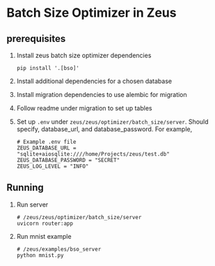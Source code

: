 # Batch Size Optimizer in Zeus

## prerequisites

1. Install zeus batch size optimizer dependencies

    ```shell
    pip install '.[bso]'
    ```

2. Install additional dependencies for a chosen database
3. Install migration dependencies to use alembic for migration
4. Follow readme under migration to set up tables

5. Set up `.env` under `zeus/zeus/optimizer/batch_size/server`. Should specify, database_url, and database_password. For example,

    ```shell
    # Example .env file
    ZEUS_DATABASE_URL = "sqlite+aiosqlite:////home/Projects/zeus/test.db"
    ZEUS_DATABASE_PASSWORD = "SECRET"
    ZEUS_LOG_LEVEL = "INFO"
    ```

## Running

1. Run server

    ```shell
    # /zeus/zeus/optimizer/batch_size/server
    uvicorn router:app 
    ```

2. Run mnist example

    ```shell
    # /zeus/examples/bso_server
    python mnist.py
    ```
